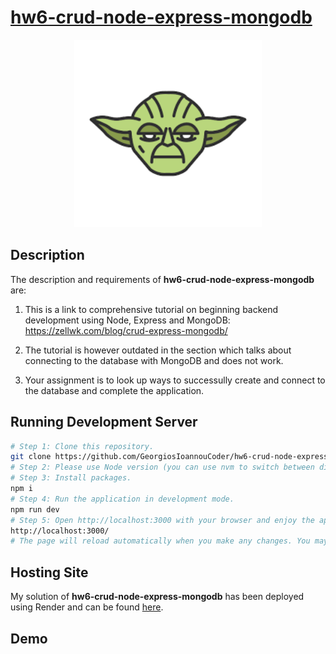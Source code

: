 # [hw6-crud-node-express-mongodb](https://hw6-crud-node-express-mongodb.onrender.com)

<p align="center">
   <img src="public/favicon.png"
      alt="Yoda Star Wars character" width="300" height="300"/>
</p>

## Description

The description and requirements of **hw6-crud-node-express-mongodb** are:

1. This is a link to comprehensive tutorial on beginning backend development using Node, Express and MongoDB: https://zellwk.com/blog/crud-express-mongodb/

2. The tutorial is however outdated in the section which talks about connecting to the database with MongoDB and does not work.

3. Your assignment is to look up ways to successully create and connect to the database and complete the application.

## Running Development Server

```bash
# Step 1: Clone this repository.
git clone https://github.com/GeorgiosIoannouCoder/hw6-crud-node-express-mongodb.git
# Step 2: Please use Node version (you can use nvm to switch between different node versions): v16.15.0
# Step 3: Install packages.
npm i
# Step 4: Run the application in development mode.
npm run dev
# Step 5: Open http://localhost:3000 with your browser and enjoy the application.
http://localhost:3000/
# The page will reload automatically when you make any changes. You may also see any lint errors in the console.
```

## Hosting Site

My solution of **hw6-crud-node-express-mongodb** has been deployed using Render and can be found [here](https://hw6-crud-node-express-mongodb.onrender.com).

## Demo
